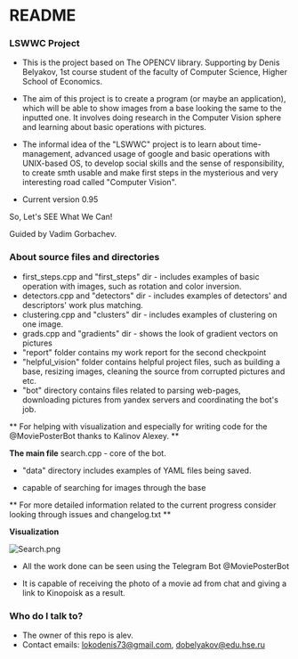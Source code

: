 # README #

### LSWWC Project ###

* This is the project based on The OPENCV library. Supporting by Denis Belyakov, 1st course student of the faculty of Computer Science, Higher School of Economics.

* The aim of this project is to create a program (or maybe an application), which will be able to show images from a base looking the same to the inputted one. It involves doing research in the Computer Vision sphere and learning about basic operations with pictures. 

* The informal idea of the "LSWWC" project is to learn about time-management, advanced usage of google and basic operations with UNIX-based OS, to develop social skills and the sense of responsibility, to create smth usable and make first steps in the mysterious and very interesting road called "Computer Vision".

* Current version 0.95

So, Let's SEE What We Can!

Guided by Vadim Gorbachev.




### About source files and directories ###

* first_steps.cpp and "first_steps" dir - includes examples of basic operation with images, such as rotation and color inversion. 
* detectors.cpp and "detectors" dir - includes examples of detectors' and descriptors' work plus matching.
* clustering.cpp and "clusters" dir - includes examples of clustering on one image.
* grads.cpp and "gradients" dir - shows the look of gradient vectors on pictures
* "report" folder contains my work report for the second checkpoint
* "helpful_vision" folder contains helpful project files, such as building a base, resizing images, cleaning the source from corrupted pictures and etc.
* "bot" directory contains files related to parsing web-pages, downloading pictures from yandex servers and coordinating the bot's job. 

** For helping with visualization and especially for writing code for the @MoviePosterBot thanks to Kalinov Alexey. **

**The main file**
search.cpp - core of the bot.

* "data" directory includes examples of YAML files being saved.

* capable of searching for images through the base

** For more detailed information related to the current progress consider looking through issues and changelog.txt **

**Visualization**


![Search.png](https://bitbucket.org/repo/6GEkA7/images/369375486-Search.png)


* All the work done can be seen using the Telegram Bot @MoviePosterBot

* It is capable of receiving the photo of a movie ad from chat and giving a link to Kinopoisk as a result.


### Who do I talk to? ###

* The owner of this repo is alev.
* Contact emails: 
lokodenis73@gmail.com, dobelyakov@edu.hse.ru
